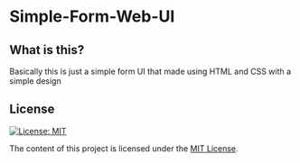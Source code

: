 # Simple-Form-Web-UI

## What is this?
Basically this is just a simple form UI that made using HTML and CSS with a simple design

## License

[![License: MIT](https://img.shields.io/badge/License-MIT-yellow.svg)](https://opensource.org/licenses/MIT)

The content of this project is licensed under the [MIT License](LICENSE).
